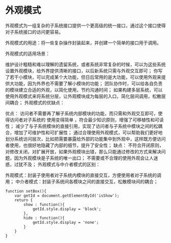 # 外观模式
外观模式为一组复杂的子系统接口提供一个更高级的统一接口，通过这个接口使得对子系统接口的访问更容易。

外观模式的用途：将一些复杂操作封装起来，并创建一个简单的接口用于调用。

外观模式的适用场景：

维护设计粗糙和难以理解的遗留系统，或者系统非常复杂的时候，可以为这些系统设置外观模块，给外界提供清晰的接口，以后新系统只需与外观交互即可；
你写了若干小模块，可以完成某个大功能，但日后常用的是大功能，可以使用外观来提供大功能，因为外界也不需要了解小模块的功能；
团队协作时，可以给各自负责的模块建立合适的外观，以简化使用，节约沟通时间；
如果构建多层系统，可以使用外观模式来将系统分层，让外观模块成为每层的入口，简化层间调用，松散层间耦合；
外观模式的优缺点：

优点：
访问者不需要再了解子系统内部模块的功能，而只需和外观交互即可，使得访问者对子系统的 使用变得简单 ，符合最少知识原则，增强了可移植性和可读性；
减少了与子系统模块的直接引用，实现了访问者与子系统中模块之间的松耦合，增加了可维护性和可扩展性；
通过合理使用外观模式，可以帮助我们更好地划分系统访问层次，比如把需要暴露给外部的功能集中到外观中，这样既方便访问者使用，也很好地隐藏了内部的细节，提升了安全性；
缺点：
不符合开闭原则，对修改关闭，对扩展开放，如果外观模块出错，那么只能通过修改的方式来解决问题，因为外观模块是子系统的唯一出口；
不需要或不合理的使用外观会让人迷惑，过犹不及；
外观模式与中介者模式的区别：

外观模式：封装子使用者对子系统内模块的直接交互，方便使用者对子系统的调用；
中介者模式：封装子系统间各模块之间的直接交互，松散模块间的耦合；
```
function setBox(){
	var getId = document.getElementById('isShow');
	return {
		show : function(){
			getId.style.display = 'block';
		},
		hide : function(){
			getId.style.display = 'none';
		}
	}
}
```